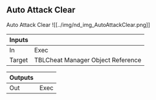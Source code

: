 ## Auto Attack Clear
Auto Attack Clear
![[../img/nd_img_AutoAttackClear.png]]

|Inputs||
|--|--|
| In | Exec |
| Target | TBLCheat Manager Object Reference |

|Outputs||
|--|--|
| Out | Exec |
